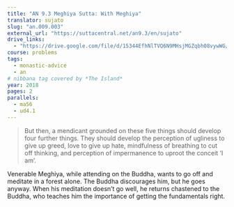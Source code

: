 ```yaml
---
title: "AN 9.3 Meghiya Sutta: With Meghiya"
translator: sujato
slug: "an.009.003"
external_url: "https://suttacentral.net/an9.3/en/sujato"
drive_links:
  - "https://drive.google.com/file/d/15344EfhNlTVQ6N9MHsjMGZqbh08vywWG/view?usp=drivesdk"
course: problems
tags:
  - monastic-advice
  - an
# nibbana tag covered by *The Island*
year: 2018
pages: 2
parallels:
  - ma56
  - ud4.1
---
```


> But then, a mendicant grounded on these five things should develop four further things. They should develop the perception of ugliness to give up greed, love to give up hate, mindfulness of breathing to cut off thinking, and perception of impermanence to uproot the conceit ‘I am’.

Venerable Meghiya, while attending on the Buddha, wants to go off and meditate in a forest alone. The Buddha discourages him, but he goes anyway. When his meditation doesn’t go well, he returns chastened to the Buddha, who teaches him the importance of getting the fundamentals right.
